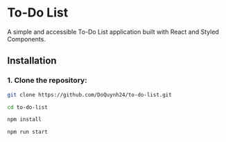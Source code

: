 # To-Do List

A simple and accessible To-Do List application built with React and Styled Components.

## Installation

### 1. Clone the repository:
```bash
git clone https://github.com/DoQuynh24/to-do-list.git
```

```bash
cd to-do-list
```

```bash
npm install
```
```bash
npm run start
```